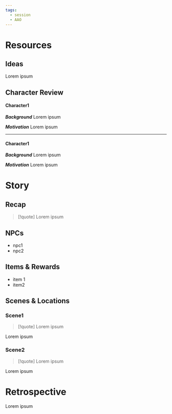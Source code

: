 ```yaml
---
tags:
  - session
  - AAO
---
```

# Resources
## Ideas
Lorem ipsum
## Character Review
#### Character1
***Background***
Lorem ipsum

***Motivation***
Lorem ipsum

---
#### Character1
***Background***
Lorem ipsum

***Motivation***
Lorem ipsum


# Story

## Recap

>[!quote]
>Lorem ipsum
## NPCs
- npc1
- npc2
## Items & Rewards
- item 1
- item2
## Scenes & Locations
### Scene1

>[!quote]
>Lorem ipsum

Lorem ipsum
### Scene2

>[!quote]
>Lorem ipsum

Lorem ipsum
# Retrospective
Lorem ipsum